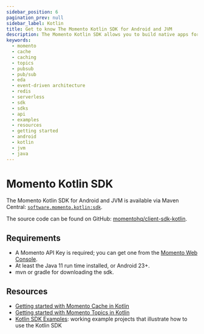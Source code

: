 ```yaml
---
sidebar_position: 6
pagination_prev: null
sidebar_label: Kotlin
title: Get to know The Momento Kotlin SDK for Android and JVM
description: The Momento Kotlin SDK allows you to build native apps for Android devices, and take advantage of caching and pub-sub features without the need for server-side infrastructure. You can also target the JVM to build server-side applications. Find resources and examples here!
keywords:
  - momento
  - cache
  - caching
  - topics
  - pubsub
  - pub/sub
  - eda
  - event-driven architecture
  - redis
  - serverless
  - sdk
  - sdks
  - api
  - examples
  - resources
  - getting started
  - android
  - kotlin
  - jvm
  - java
---
```


# Momento Kotlin SDK

The Momento Kotlin SDK for Android and JVM is available via Maven Central: [`software.momento.kotlin:sdk`](https://central.sonatype.com/artifact/software.momento.kotlin/sdk).


The source code can be found on GitHub: [momentohq/client-sdk-kotlin](https://github.com/momentohq/client-sdk-kotlin).

## Requirements

- A Momento API Key is required; you can get one from the [Momento Web Console](https://console.gomomento.com/).
- At least the Java 11 run time installed, or Android 23+.
- mvn or gradle for downloading the sdk.

## Resources

- [Getting started with Momento Cache in Kotlin](./cache.mdx)
- [Getting started with Momento Topics in Kotlin](./topics.mdx)
- [Kotlin SDK Examples](https://github.com/momentohq/client-sdk-kotlin/blob/main/examples/README.md): working example projects that illustrate how to use the Kotlin SDK
